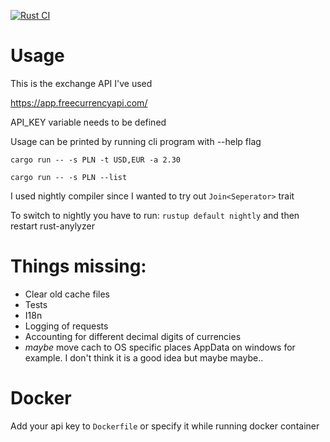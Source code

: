 [![Rust CI](https://github.com/Anav0/exchange-rate-cli/actions/workflows/build.yml/badge.svg)](https://github.com/Anav0/exchange-rate-cli/actions/workflows/build.yml)

# Usage

This is the exchange API I've used

https://app.freecurrencyapi.com/

API_KEY variable needs to be defined

Usage can be printed by running cli program with --help flag

`cargo run -- -s PLN -t USD,EUR -a 2.30`

`cargo run -- -s PLN --list`

I used nightly compiler since I wanted to try out `Join<Seperator>` trait

To switch to nightly you have to run: `rustup default nightly` and then restart rust-anylyzer

# Things missing:

- Clear old cache files
- Tests
- I18n
- Logging of requests
- Accounting for different decimal digits of currencies
- *maybe* move cach to OS specific places AppData on windows for example. I don't think it is a good idea but maybe maybe..

# Docker

Add your api key to `Dockerfile` or specify it while running docker container
